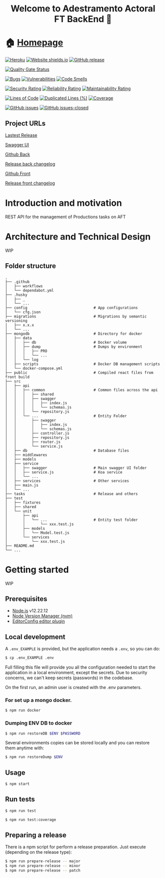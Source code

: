 <h1 align="center">Welcome to Adestramento Actoral FT BackEnd 👋</h1>

# 🏠 [Homepage](https://github.com/vinjatovix/AFT-back)

[![Heroku](https://heroku-badge.herokuapp.com/?app=heroku-badge)](https://heroku-badge.herokuapp.com/?app=heroku-badge)
[![Website shields.io](https://img.shields.io/website-up-down-green-red/http/shields.io.svg)](http://shields.io/)
[![GitHub release](https://img.shields.io/github/release/vinjatovix/AFT-back.svg)](https://GitHub.com/Naereen/StrapDown.js/releases/)

[![Quality Gate Status](https://sonarcloud.io/api/project_badges/measure?project=vinjatovix_AFT-back&metric=alert_status)](https://sonarcloud.io/summary/new_code?id=vinjatovix_AFT-back)

[![Bugs](https://sonarcloud.io/api/project_badges/measure?project=vinjatovix_AFT-back&metric=bugs)](https://sonarcloud.io/summary/new_code?id=vinjatovix_AFT-back)
[![Vulnerabilities](https://sonarcloud.io/api/project_badges/measure?project=vinjatovix_AFT-back&metric=vulnerabilities)](https://sonarcloud.io/summary/new_code?id=vinjatovix_AFT-back)
[![Code Smells](https://sonarcloud.io/api/project_badges/measure?project=vinjatovix_AFT-back&metric=code_smells)](https://sonarcloud.io/summary/new_code?id=vinjatovix_AFT-back)

[![Security Rating](https://sonarcloud.io/api/project_badges/measure?project=vinjatovix_AFT-back&metric=security_rating)](https://sonarcloud.io/summary/new_code?id=vinjatovix_AFT-back)
[![Reliability Rating](https://sonarcloud.io/api/project_badges/measure?project=vinjatovix_AFT-back&metric=reliability_rating)](https://sonarcloud.io/summary/new_code?id=vinjatovix_AFT-back)
[![Maintainability Rating](https://sonarcloud.io/api/project_badges/measure?project=vinjatovix_AFT-back&metric=sqale_rating)](https://sonarcloud.io/summary/new_code?id=vinjatovix_AFT-back)

[![Lines of Code](https://sonarcloud.io/api/project_badges/measure?project=vinjatovix_AFT-back&metric=ncloc)](https://sonarcloud.io/summary/new_code?id=vinjatovix_AFT-back)
[![Duplicated Lines (%)](https://sonarcloud.io/api/project_badges/measure?project=vinjatovix_AFT-back&metric=duplicated_lines_density)](https://sonarcloud.io/summary/new_code?id=vinjatovix_AFT-back)
[![Coverage](https://sonarcloud.io/api/project_badges/measure?project=vinjatovix_AFT-back&metric=coverage)](https://sonarcloud.io/summary/new_code?id=vinjatovix_AFT-back)

[![GitHub issues](https://img.shields.io/github/issues/vinjatovix/AFT-back.svg)](https://GitHub.com/Naereen/StrapDown.js/issues/)
[![GitHub issues-closed](https://img.shields.io/github/issues-closed/vinjatovix/AFT-back.svg)](https://GitHub.com/Naereen/StrapDown.js/issues?q=is%3Aissue+is%3Aclosed)

## Project URLs

[Lastest Release](https://aft-back.herokuapp.com)

[Swagger UI](https://aft-back.herokuapp.com/doc)

[Github Back](https://github.com/vinjatovix/AFT-back)

[Release back changelog](https://github.com/vinjatovix/AFT-back/compare/0.1.2...0.2.0)

[Github Front](https://github.com/vinjatovix/aft-front)

[Release front changelog](https://github.com/vinjatovix/aft-front/compare/0.1.2...0.2.0)

# Introduction and motivation

REST API for the management of Productions tasks on AFT

# Architecture and Technical Design

WIP

## Folder structure

    .
    ├── .github
    │   ├── workflows
    │   └── dependabot.yml
    ├── .husky
    │   ├── _
    │   └── ...
    ├── config                              # App configurations
    │   └── cfg.json
    ├── migrations                          # Migrations by semantic versioning
    │   ├── x.x.x
    │   └── ...
    ├── mongodb                             # Directory for docker
    │   ├── data
    │   │   ├── db                          # Docker volume
    │   │   ├── dump                        # Dumps by environment
    │   │   │   ├── PRO
    │   │   │   └── ...
    │   │   └── log
    │   ├── scripts                         # Docker DB management scripts
    │   └── docker-compose.yml
    ├── public                              # Compiled react files from front build
    ├── src
    │   ├── api
    │   │   ├── common                      # Common files across the api
    │   │   │   ├── shared
    │   │   │   ├── swagger
    │   │   │   │   ├── index.js
    │   │   │   │   └── schemas.js
    │   │   │   └── repository.js
    │   │   └── ...                         # Entity Folder
    │   │       ├── swagger
    │   │       │   ├── index.js
    │   │       │   └── schemas.js
    │   │       ├── controller.js
    │   │       ├── repository.js
    │   │       ├── router.js
    │   │       └── service.js
    │   ├── db                              # Database files
    │   ├── middlewares
    │   ├── models
    │   ├── service
    │   │   ├── swagger                     # Main swagger UI folder
    │   │   ├── service.js                  # Koa service
    │   │   └── ...
    │   ├── services                        # Other services
    │   ├── main.js
    │   └── ...
    ├── tasks                               # Release and others
    ├── test
    │   ├── fixtures
    │   ├── shared
    │   └── unit
    │       ├── api
    │       │   └── ...                     # Entity test folder
    │       │       └── xxx.test.js
    │       ├── models
    │       │   └── Model.test.js
    │       └── services
    │           └── xxx.test.js
    ├── README.md
    └── ...

# Getting started

WIP

## Prerequisites

- [Node.js](https://nodejs.org/es/) v12.22.12
- [Node Version Manager (nvm)](https://github.com/nvm-sh/nvm)
- [EditorConfig editor plugin](https://marketplace.visualstudio.com/items?itemName=EditorConfig.EditorConfig)

## Local development

A `.env_EXAMPLE` is provided, but the application needs a `.env`, so you can do:

```sh
$ cp .env_EXAMPLE .env
```

Full filling this file will provide you all the configuration needed
to start the application in a local environment, except the secrets.
Due to security concerns, we can't keep secrets (passwords) in the codebase.

On the first run, an admin user is created with the .env parameters.

### For set up a mongo docker.

```sh
$ npm run docker
```

### Dumping ENV DB to docker

```sh
$ npm run restoreDB $ENV $PASSWORD
```

Several environments copies can be stored locally and you can restore them anytime with:

```sh
$ npm run restoreDump $ENV
```

## Usage

```sh
$ npm start
```

## Run tests

```sh
$ npm run test

$ npm run test:coverage
```

## Preparing a release

There is a npm script for perform a release preparation. Just execute (depending on the release type):

```sh
$ npm run prepare-release -- major
$ npm run prepare-release -- minor
$ npm run prepare-release -- patch
```

<!-- ## Contributors

## 🤝 Contributing -->
